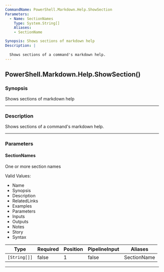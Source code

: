 ```yaml
---
CommandName: PowerShell.Markdown.Help.ShowSection
Parameters: 
  - Name: SectionNames
    Type: System.String[]
    Aliases: 
    - SectionName

Synopsis: Shows sections of markdown help
Description: |
  
  Shows sections of a command's markdown help.
---
```



PowerShell.Markdown.Help.ShowSection()
--------------------------------------




### Synopsis
Shows sections of markdown help



---


### Description

Shows sections of a command's markdown help.



---


### Parameters
#### **SectionNames**

One or more section names



Valid Values:

* Name
* Synopsis
* Description
* RelatedLinks
* Examples
* Parameters
* Inputs
* Outputs
* Notes
* Story
* Syntax






|Type        |Required|Position|PipelineInput|Aliases    |
|------------|--------|--------|-------------|-----------|
|`[String[]]`|false   |1       |false        |SectionName|





---
